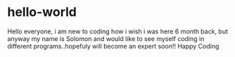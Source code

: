 # hello-world
Hello everyone, i am new to coding how i wish i was here 6 month back, but anyway my name is Solomon and would like to see myself coding in different programs..hopefuly will become an expert soon!!
Happy Coding
